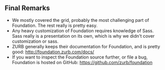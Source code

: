 ##  Final Remarks

* We mostly covered the grid, probably the most challenging part of Foundation. The rest really is pretty easy.
* Any heavy customization of Foundation requires knowledge of Sass. Sass really is a presentation on its own, which is why we didn't cover customization or sass.
* ZURB generally keeps their documentation for Foundation, and is pretty good: http://foundation.zurb.com/docs/
* If you want to inspect the Foundation source further, or file a bug, Foundation is hosted on GitHub: https://github.com/zurb/foundation
